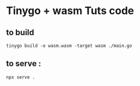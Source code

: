 # Tinygo + wasm Tuts code

## to build

```
tinygo build -o wasm.wasm -target wasm ./main.go

```

## to serve :

```
npx serve .

```
